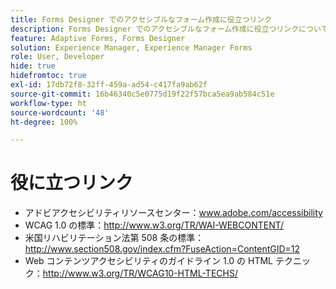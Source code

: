 ```yaml
---
title: Forms Designer でのアクセシブルなフォーム作成に役立つリンク
description: Forms Designer でのアクセシブルなフォーム作成に役立つリンクについて説明します。
feature: Adaptive Forms, Forms Designer
solution: Experience Manager, Experience Manager Forms
role: User, Developer
hide: true
hidefromtoc: true
exl-id: 17db72f8-32ff-459a-ad54-c417fa9ab62f
source-git-commit: 16b46340c5e0775d19f22f57bca5ea9ab584c51e
workflow-type: ht
source-wordcount: '48'
ht-degree: 100%

---
```


# 役に立つリンク

* アドビアクセシビリティリソースセンター：www.adobe.com/accessibility
* WCAG 1.0 の標準：http://www.w3.org/TR/WAI-WEBCONTENT/
* 米国リハビリテーション法第 508 条の標準：http://www.section508.gov/index.cfm?FuseAction=ContentGID=12
* Web コンテンツアクセシビリティのガイドライン 1.0 の HTML テクニック：http://www.w3.org/TR/WCAG10-HTML-TECHS/
